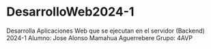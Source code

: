 # DesarrolloWeb2024-1
Desarrolla Aplicaciones Web que se ejecutan en el servidor (Backend) 2024-1
Alumno:
Jose Alonso Mamahua Aguerrebere
Grupo:
4AVP
